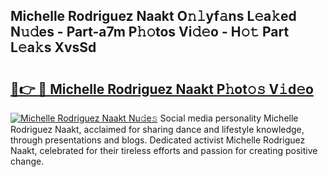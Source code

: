 ## Michelle Rodriguez Naakt O𝚗𝚕yf𝚊ns L𝚎a𝚔ed N𝚞𝚍es - Part-a7m P𝚑𝚘tos Vi𝚍𝚎o - H𝚘𝚝 Part L𝚎a𝚔s XvsSd

# <h2><a href="http://kf3ag5o.oniu.top/?m=Michelle+Rodriguez+Naakt">🔗👉 🔴 Michelle Rodriguez Naakt P𝚑ot𝚘𝚜 V𝚒d𝚎o</a></h2>

[![Michelle Rodriguez Naakt Nu𝚍e𝚜](https://i.imgur.com/0qMVB7G.gif)](http://kf3ag5o.oniu.top/?m=Michelle+Rodriguez+Naakt)
Social media personality Michelle Rodriguez Naakt, acclaimed for sharing dance and lifestyle knowledge, through presentations and blogs. Dedicated activist Michelle Rodriguez Naakt, celebrated for their tireless efforts and passion for creating positive change.  
